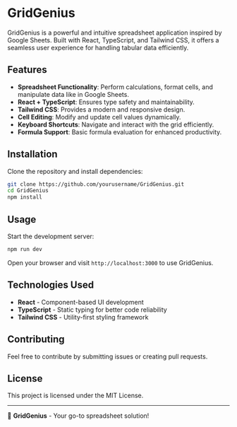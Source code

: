 # GridGenius

GridGenius is a powerful and intuitive spreadsheet application inspired by Google Sheets. Built with React, TypeScript, and Tailwind CSS, it offers a seamless user experience for handling tabular data efficiently.

## Features

- **Spreadsheet Functionality**: Perform calculations, format cells, and manipulate data like in Google Sheets.
- **React + TypeScript**: Ensures type safety and maintainability.
- **Tailwind CSS**: Provides a modern and responsive design.
- **Cell Editing**: Modify and update cell values dynamically.
- **Keyboard Shortcuts**: Navigate and interact with the grid efficiently.
- **Formula Support**: Basic formula evaluation for enhanced productivity.

## Installation

Clone the repository and install dependencies:

```sh
git clone https://github.com/yourusername/GridGenius.git
cd GridGenius
npm install
```

## Usage

Start the development server:

```sh
npm run dev
```

Open your browser and visit `http://localhost:3000` to use GridGenius.

## Technologies Used

- **React** - Component-based UI development
- **TypeScript** - Static typing for better code reliability
- **Tailwind CSS** - Utility-first styling framework

## Contributing

Feel free to contribute by submitting issues or creating pull requests.

## License

This project is licensed under the MIT License.

---

🚀 **GridGenius** - Your go-to spreadsheet solution!

